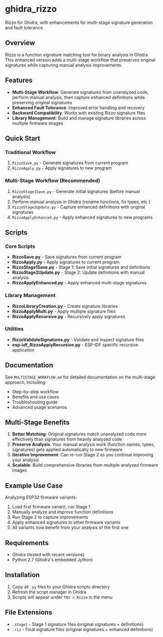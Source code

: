 # ghidra_rizzo
Rizzo for Ghidra, with enhancements for multi-stage signature generation and fault tolerance.

## Overview

Rizzo is a function signature matching tool for binary analysis in Ghidra. This enhanced version adds a multi-stage workflow that preserves original signatures while capturing manual analysis improvements.

## Features

- **Multi-Stage Workflow**: Generate signatures from unanalyzed code, perform manual analysis, then capture enhanced definitions while preserving original signatures
- **Enhanced Fault Tolerance**: Improved error handling and recovery
- **Backward Compatibility**: Works with existing Rizzo signature files
- **Library Management**: Build and manage signature libraries across multiple firmware images

## Quick Start

### Traditional Workflow
1. `RizzoSave.py` - Generate signatures from current program
2. `RizzoApply.py` - Apply signatures to new program

### Multi-Stage Workflow (Recommended)
1. `RizzoStage1Save.py` - Generate initial signatures (before manual analysis)
2. Perform manual analysis in Ghidra (rename functions, fix types, etc.)
3. `RizzoStage2Update.py` - Capture enhanced definitions with original signatures
4. `RizzoApplyEnhanced.py` - Apply enhanced signatures to new programs

## Scripts

### Core Scripts
- **RizzoSave.py** - Save signatures from current program
- **RizzoApply.py** - Apply signatures to current program
- **RizzoStage1Save.py** - Stage 1: Save initial signatures and definitions
- **RizzoStage2Update.py** - Stage 2: Update definitions with manual analysis
- **RizzoApplyEnhanced.py** - Apply enhanced multi-stage signatures

### Library Management
- **RizzoLibraryCreation.py** - Create signature libraries
- **RizzoApplyMulti.py** - Apply multiple signature files
- **RizzoApplyRecursive.py** - Recursively apply signatures

### Utilities  
- **RizzoValidateSignatures.py** - Validate and inspect signature files
- **esp-idf_RizzoApplyRecursive.py** - ESP-IDF specific recursive application

## Documentation

See `MULTISTAGE_WORKFLOW.md` for detailed documentation on the multi-stage approach, including:
- Step-by-step workflow
- Benefits and use cases
- Troubleshooting guide
- Advanced usage scenarios

## Multi-Stage Benefits

1. **Better Matching**: Original signatures match unanalyzed code more effectively than signatures from heavily analyzed code
2. **Preserve Analysis**: Your manual analysis work (function names, types, signatures) gets applied automatically to new firmware
3. **Iterative Improvement**: Can re-run Stage 2 as you continue improving your analysis
4. **Scalable**: Build comprehensive libraries from multiple analyzed firmware images

## Example Use Case

Analyzing ESP32 firmware variants:
1. Load first firmware variant, run Stage 1
2. Manually analyze and improve function definitions  
3. Run Stage 2 to capture improvements
4. Apply enhanced signatures to other firmware variants
5. All variants now benefit from your analysis of the first one

## Requirements

- Ghidra (tested with recent versions)
- Python 2.7 (Ghidra's embedded Jython)

## Installation

1. Copy all `.py` files to your Ghidra scripts directory
2. Refresh the script manager in Ghidra
3. Scripts will appear under `TNS > Rizzo` in the menu

## File Extensions

- `.stage1` - Stage 1 signature files (original signatures + definitions)
- `.riz` - Final signature files (original signatures + enhanced definitions)
